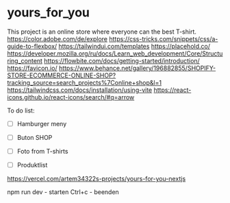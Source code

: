 # yours_for_you
This project is an online store where everyone can the best T-shirt.
https://color.adobe.com/de/explore
https://css-tricks.com/snippets/css/a-guide-to-flexbox/
https://tailwindui.com/templates
https://placehold.co/
https://developer.mozilla.org/ru/docs/Learn_web_development/Core/Structuring_content
https://flowbite.com/docs/getting-started/introduction/
https://favicon.io/
https://www.behance.net/gallery/196882855/SHOPIFY-STORE-ECOMMERCE-ONLINE-SHOP?tracking_source=search_projects%7Conline+shop&l=1
https://tailwindcss.com/docs/installation/using-vite
https://react-icons.github.io/react-icons/search/#q=arrow

To do list:

- [ ] Hamburger meny 
- [ ] Buton SHOP
- [ ] Foto from T-shirts
- [ ] Produktlist


https://vercel.com/artem34322s-projects/yours-for-you-nextjs

npm run dev - starten
Ctrl+c - beenden
